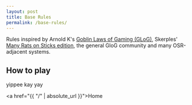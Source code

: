 ```yaml
---
layout: post
title: Base Rules
permalink: /base-rules/
---
```

Rules inspired by Arnold K's [Goblin Laws of Gaming (GLoG)](http://goblinpunch.blogspot.com/2020/04/lair-of-lamb-final.html), Skerples' [Many Rats on Sticks edition](https://coinsandscrolls.blogspot.com/2019/10/osr-glog-based-homebrew-v2-many-rats-on.html), the general GloG community and many OSR-adjacent systems.

## How to play

yippee kay yay

<a href="{{ "/" | absolute_url }}">Home</a>
